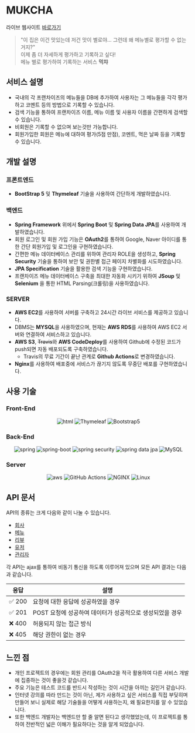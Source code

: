 # MUKCHA

라이브 웹사이트 [바로가기](http://ec2-3-39-16-219.ap-northeast-2.compute.amazonaws.com/)

>"이 집은 이건 맛있는데 저건 맛이 별로야... 그런데 왜 메뉴별로 평가할 수 없는거지?"\
이제 좀 더 자세하게 평가하고 기록하고 싶다!\
메뉴 별로 평가하여 기록하는 서비스 **먹챠**




## 서비스 설명

* 국내의 각 프랜차이즈의 메뉴들을 DB에 추가하여 사용자는 그 메뉴들을 각각 평가하고 코멘트 등의 방법으로 기록할 수 있습니다.
* 검색 기능을 통하여 프랜차이즈 이름, 메뉴 이름 및 사용자 이름을 간편하게 검색할 수 있습니다.
* 비회원은 기록할 수 없으며 보는것만 가능합니다.
* 회원가입한 회원은 메뉴에 대하여 평가(5점 만점), 코멘트, 먹은 날짜 등을 기록할 수 있습니다.




## 개발 설명

### 프론트엔드

* **BootStrap 5** 및 **Thymeleaf** 기술을 사용하여 간단하게 개발하였습니다.

### 백엔드

- **Spring Framework** 위에서 **Spring Boot** 및 **Spring Data JPA**를 사용하여 개발하였습니다.
- 회원 로그인 및 회원 가입 기능은 **OAuth2**를 통하여 Google, Naver 아이디를 통한 간단 회원가입 및 로그인을 구현하였습니다.
- 간편한 메뉴 데이터베이스 관리를 위하여 관리자 ROLE을 생성하고, **Spring Security** 기술을 통하여 보안 및 권한별 접근 페이지 차별화를 시도하였습니다.
- **JPA Specification** 기술을 활용한 검색 기능을 구현하였습니다.
- 프랜차이즈 메뉴 데이터베이스 구축을 최대한 자동화 시키기 위하여 **JSoup** 및 **Selenium** 을 통한 HTML Parsing(크롤링)을 사용하였습니다.

### SERVER

* **AWS EC2**를 사용하여 서버를 구축하고 24시간 라이브 서비스를 제공하고 있습니다.
* DBMS는 **MYSQL**을 사용하였으며, 현재는 **AWS RDS**를 사용하여 AWS EC2 서버와 연결하여 서비스하고 있습니다.
* **AWS S3**, ~~Travis~~와 **AWS CodeDeploy**를 사용하여 Github에 수정된 코드가 push되면 자동 배포되도록 구축하였습니다.
  * Travis의 무료 기간이 끝난 관계로 **Github Actions**로 변경하였습니다.
* **Nginx**를 사용하여 배포중에 서비스가 끊기지 않도록 무중단 배포를 구현하였습니다.




## 사용 기술

### Front-End

<div align="center">
  <p>
      <img alt="html" src="https://img.shields.io/badge/-HTML5-E34F26?style=for-the-badge&logo=html5&logoColor=white" />
      <img alt="Thymeleaf" src="https://img.shields.io/badge/-Thymeleaf-005F0F?style=for-the-badge&logo=Thymeleaf&logoColor=white" />
      <img alt="Bootstrap5" src="https://img.shields.io/badge/-Bootstrap5-7952B3?style=for-the-badge&logo=Bootstrap&logoColor=white" />
  </p>
</div>

### Back-End

<div align="center">
  <p>
      <img alt="spring"
        src="https://img.shields.io/badge/-Spring-6DB33F?style=for-the-badge&logo=spring&logoColor=white" />
      <img alt="spring-boot"
        src="https://img.shields.io/badge/-Spring Boot-6DB33F?style=for-the-badge&logo=springboot&logoColor=white" />
      <img alt="spring security" src="https://img.shields.io/badge/-Spring Security-6DB33F?style=for-the-badge&logo=springsecurity&logoColor=white" />
      <img alt="spring data jpa" src="https://img.shields.io/badge/-Spring Data JPA-6DB33F?style=for-the-badge"/>
      <img alt="MySQL" src="https://img.shields.io/badge/-MySQL-4479A1?style=for-the-badge&logo=MySQL&logoColor=white" />
      <!-- <img alt="travis" src="https://img.shields.io/badge/-TravisCI-3EAAAF?style=for-the-badge&logo=travisci&logoColor=white" /> -->
      <!-- <img alt="Jenkins" src="https://img.shields.io/badge/-Jenkins-D24939?style=for-the-badge&logo=Jenkins&logoColor=white" /> -->
      <!-- <img alt="docker" src="https://img.shields.io/badge/-Docker-2496ED?style=for-the-badge&logo=docker&logoColor=white" /> -->
  </p>
</div>

### Server

<div align="center">
  <p>
      <img alt="aws" src="https://img.shields.io/badge/-AWS-232F3E?style=for-the-badge&logo=amazonaws&logoColor=white" />
      <img alt="GitHub Actions" src="https://img.shields.io/badge/-GitHub Actions-2088FF?style=for-the-badge&logo=GitHubActions&logoColor=white" />
      <img alt="NGINX" src="https://img.shields.io/badge/-NGINX-009639?style=for-the-badge&logo=NGINX&logoColor=white" />
      <img alt="Linux" src="https://img.shields.io/badge/-Linux-FCC624?style=for-the-badge&logo=Linux&logoColor=white" />
      <!-- <img alt="travis" src="https://img.shields.io/badge/-TravisCI-3EAAAF?style=for-the-badge&logo=travisci&logoColor=white" /> -->
      <!-- <img alt="Jenkins" src="https://img.shields.io/badge/-Jenkins-D24939?style=for-the-badge&logo=Jenkins&logoColor=white" /> -->
      <!-- <img alt="docker" src="https://img.shields.io/badge/-Docker-2496ED?style=for-the-badge&logo=docker&logoColor=white" /> -->
  </p>
</div>





## API 문서

API의 종류는 크게 다음와 같이 나눌 수 있습니다.

* [회사](docs/company-api.md)
* [메뉴](docs/menu-api.md)
* [리뷰](docs/review-api.md)
* [유저](docs/user-api.md)
* [관리자](docs/admin-api.md)

각 API는 ajax를 통하여 비동기 통신을 하도록 이루어져 있으며 모든 API 결과는 다음과 같습니다.

| 응답 | 설명
|--|--|
| ✅ 200 | 요청에 대한 응답에 성공하였을 경우
| ✅ 201 | POST 요청에 성공하여 데이터가 성공적으로 생성되었을 경우
| ❌ 400 | 허용되지 않는 접근 방식
| ❌ 405 | 해당 권한이 없는 경우




## 느낀 점

* 개인 프로젝트의 경우에는 회원 관리를 OAuth2을 적극 활용하여 다른 서비스 개발에 집중하는 것이 좋을것 같습니다.
* 주요 기능은 테스트 코드를 반드시 작성하는 것이 시간을 아끼는 길인거 같습니다.
* 인터넷 강의를 따라 만드는 것이 아닌, 제가 사용하고 싶은 서비스를 직접 부딪히며 만들어 보니 실제로 해당 기술들을 어떻게 사용하는지, 왜 필요한지를 알 수 있었습니다.
* 또한 백엔드 개발자는 백엔드만 할 줄 알면 된다고 생각했었는데, 이 프로젝트를 통하여 전반적인 넓은 이해가 필요하다는 것을 알게 되었습니다.
